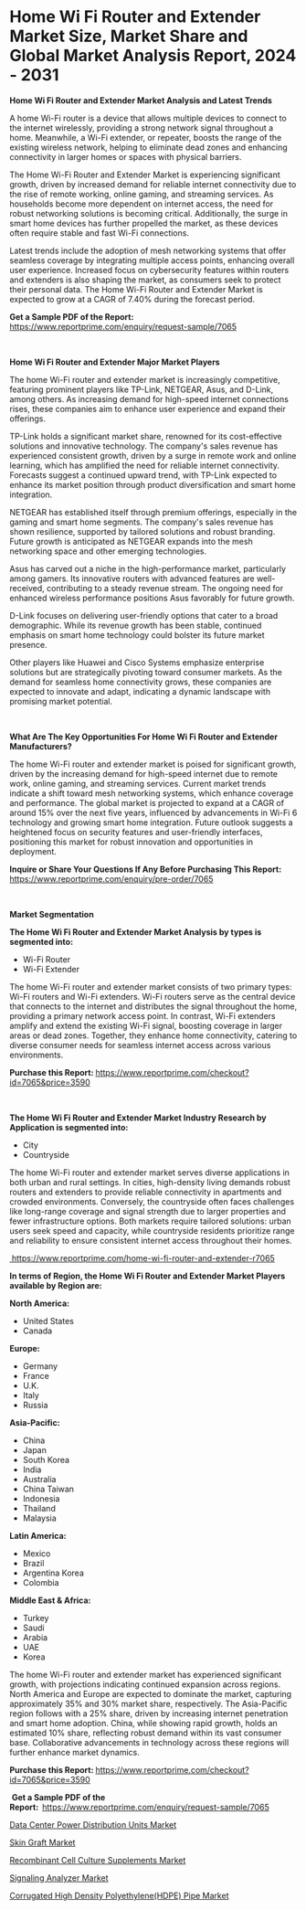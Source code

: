<p><h1>Home Wi Fi Router and Extender Market Size, Market Share and Global Market Analysis Report, 2024 - 2031</h1></p><p><strong>Home Wi Fi Router and Extender Market Analysis and Latest Trends</strong></p>
<p><p>A home Wi-Fi router is a device that allows multiple devices to connect to the internet wirelessly, providing a strong network signal throughout a home. Meanwhile, a Wi-Fi extender, or repeater, boosts the range of the existing wireless network, helping to eliminate dead zones and enhancing connectivity in larger homes or spaces with physical barriers.</p><p>The Home Wi-Fi Router and Extender Market is experiencing significant growth, driven by increased demand for reliable internet connectivity due to the rise of remote working, online gaming, and streaming services. As households become more dependent on internet access, the need for robust networking solutions is becoming critical. Additionally, the surge in smart home devices has further propelled the market, as these devices often require stable and fast Wi-Fi connections.</p><p>Latest trends include the adoption of mesh networking systems that offer seamless coverage by integrating multiple access points, enhancing overall user experience. Increased focus on cybersecurity features within routers and extenders is also shaping the market, as consumers seek to protect their personal data. The Home Wi-Fi Router and Extender Market is expected to grow at a CAGR of 7.40% during the forecast period.</p></p>
<p><strong>Get a Sample PDF of the Report:&nbsp;</strong> <a href="https://www.reportprime.com/enquiry/request-sample/7065">https://www.reportprime.com/enquiry/request-sample/7065</a></p>
<p>&nbsp;</p>
<p><strong>Home Wi Fi Router and Extender Major Market Players</strong></p>
<p><p>The home Wi-Fi router and extender market is increasingly competitive, featuring prominent players like TP-Link, NETGEAR, Asus, and D-Link, among others. As increasing demand for high-speed internet connections rises, these companies aim to enhance user experience and expand their offerings.</p><p>TP-Link holds a significant market share, renowned for its cost-effective solutions and innovative technology. The company's sales revenue has experienced consistent growth, driven by a surge in remote work and online learning, which has amplified the need for reliable internet connectivity. Forecasts suggest a continued upward trend, with TP-Link expected to enhance its market position through product diversification and smart home integration.</p><p>NETGEAR has established itself through premium offerings, especially in the gaming and smart home segments. The company's sales revenue has shown resilience, supported by tailored solutions and robust branding. Future growth is anticipated as NETGEAR expands into the mesh networking space and other emerging technologies.</p><p>Asus has carved out a niche in the high-performance market, particularly among gamers. Its innovative routers with advanced features are well-received, contributing to a steady revenue stream. The ongoing need for enhanced wireless performance positions Asus favorably for future growth.</p><p>D-Link focuses on delivering user-friendly options that cater to a broad demographic. While its revenue growth has been stable, continued emphasis on smart home technology could bolster its future market presence.</p><p>Other players like Huawei and Cisco Systems emphasize enterprise solutions but are strategically pivoting toward consumer markets. As the demand for seamless home connectivity grows, these companies are expected to innovate and adapt, indicating a dynamic landscape with promising market potential.</p></p>
<p>&nbsp;</p>
<p><strong>What Are The Key Opportunities For Home Wi Fi Router and Extender Manufacturers?</strong></p>
<p><p>The home Wi-Fi router and extender market is poised for significant growth, driven by the increasing demand for high-speed internet due to remote work, online gaming, and streaming services. Current market trends indicate a shift toward mesh networking systems, which enhance coverage and performance. The global market is projected to expand at a CAGR of around 15% over the next five years, influenced by advancements in Wi-Fi 6 technology and growing smart home integration. Future outlook suggests a heightened focus on security features and user-friendly interfaces, positioning this market for robust innovation and opportunities in deployment.</p></p>
<p><strong>Inquire or Share Your Questions If Any Before Purchasing This Report:</strong> <a href="https://www.reportprime.com/enquiry/pre-order/7065">https://www.reportprime.com/enquiry/pre-order/7065</a></p>
<p>&nbsp;</p>
<p><strong>Market Segmentation</strong></p>
<p><strong>The Home Wi Fi Router and Extender Market Analysis by types is segmented into:</strong></p>
<p><ul><li>Wi-Fi Router</li><li>Wi-Fi Extender</li></ul></p>
<p><p>The home Wi-Fi router and extender market consists of two primary types: Wi-Fi routers and Wi-Fi extenders. Wi-Fi routers serve as the central device that connects to the internet and distributes the signal throughout the home, providing a primary network access point. In contrast, Wi-Fi extenders amplify and extend the existing Wi-Fi signal, boosting coverage in larger areas or dead zones. Together, they enhance home connectivity, catering to diverse consumer needs for seamless internet access across various environments.</p></p>
<p><strong>Purchase this Report:&nbsp;</strong><a href="https://www.reportprime.com/checkout?id=7065&price=3590">https://www.reportprime.com/checkout?id=7065&price=3590</a></p>
<p>&nbsp;</p>
<p><strong>The Home Wi Fi Router and Extender Market Industry Research by Application is segmented into:</strong></p>
<p><ul><li>City</li><li>Countryside</li></ul></p>
<p><p>The home Wi-Fi router and extender market serves diverse applications in both urban and rural settings. In cities, high-density living demands robust routers and extenders to provide reliable connectivity in apartments and crowded environments. Conversely, the countryside often faces challenges like long-range coverage and signal strength due to larger properties and fewer infrastructure options. Both markets require tailored solutions: urban users seek speed and capacity, while countryside residents prioritize range and reliability to ensure consistent internet access throughout their homes.</p></p>
<p><a href="https://www.reportprime.com/home-wi-fi-router-and-extender-r7065">&nbsp;https://www.reportprime.com/home-wi-fi-router-and-extender-r7065</a></p>
<p><strong>In terms of Region, the Home Wi Fi Router and Extender Market Players available by Region are:</strong></p>
<p>
    <p> <strong> North America: </strong>
        <ul>
            <li>United States</li>
            <li>Canada</li>
        </ul>
        </p> 
    <p> <strong> Europe: </strong>
        <ul>
            <li>Germany</li>
            <li>France</li>
            <li>U.K.</li>
            <li>Italy</li>
            <li>Russia</li>
        </ul>
        </p> 
    <p> <strong> Asia-Pacific: </strong>
        <ul>
            <li>China</li>
            <li>Japan</li>
            <li>South Korea</li>
            <li>India</li>
            <li>Australia</li>
            <li>China Taiwan</li>
            <li>Indonesia</li>
            <li>Thailand</li>
            <li>Malaysia</li>
        </ul>
        </p> 
    <p> <strong> Latin America: </strong>
        <ul>
            <li>Mexico</li>
            <li>Brazil</li>
            <li>Argentina Korea</li>
            <li>Colombia</li>
        </ul>
        </p> 
    <p> <strong> Middle East & Africa: </strong>
        <ul>
            <li>Turkey</li>
            <li>Saudi</li>
            <li>Arabia</li>
            <li>UAE</li>
            <li>Korea</li>
        </ul>
    </p>
    </p>
<p><p>The home Wi-Fi router and extender market has experienced significant growth, with projections indicating continued expansion across regions. North America and Europe are expected to dominate the market, capturing approximately 35% and 30% market share, respectively. The Asia-Pacific region follows with a 25% share, driven by increasing internet penetration and smart home adoption. China, while showing rapid growth, holds an estimated 10% share, reflecting robust demand within its vast consumer base. Collaborative advancements in technology across these regions will further enhance market dynamics.</p></p>
<p><strong>Purchase this Report: </strong><a href="https://www.reportprime.com/checkout?id=7065&price=3590">https://www.reportprime.com/checkout?id=7065&price=3590</a></p>
<p>&nbsp;<strong>Get a Sample PDF of the Report:&nbsp;&nbsp;</strong><a href="https://www.reportprime.com/enquiry/request-sample/7065">https://www.reportprime.com/enquiry/request-sample/7065</a></p>
<p><strong></strong></p>
<p><p><a href="https://github.com/Ueie3773/Market-Research-Report-List-1/blob/main/data-center-power-distribution-units-market.md">Data Center Power Distribution Units Market</a></p><p><a href="https://medium.com/@bosdendes/a-comprehensive-look-at-product-type-autologous-isogeneic-allogeneic-xenogeneic-prosthetic-and-e35815fcc0e1">Skin Graft Market</a></p><p><a href="https://www.linkedin.com/pulse/global-recombinant-cell-culture-supplements-market-projected-f7bse?trackingId=z%2BFXM0cmSsKxboiV06vOcg%3D%3D">Recombinant Cell Culture Supplements Market</a></p><p><a href="https://medium.com/@bosdendes/how-will-the-signaling-analyzer-market-evolve-market-growth-analysis-for-the-year-2024-2031-dff675fc5ee2">Signaling Analyzer Market</a></p><p><a href="https://issuu.com/reportprime-2/docs/corrugated-high-density-polyethylen_472e7747f78397">Corrugated High Density Polyethylene(HDPE) Pipe Market</a></p></p>